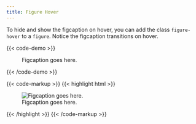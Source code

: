 ```yaml
---
title: Figure Hover
---
```


To hide and show the figcaption on hover, you can add the class `figure-hover` to a `figure`. Notice the figcaption transitions
on hover.

{{< code-demo >}}
<div class="block-container">
    <figure class="figure-hover block laptop-up-6">
        <img class="skeleton-image skeleton-image--lg skeleton-image--landscape">
        <figcaption>Figcaption goes here.</figcaption>
    </figure>
</div>
{{< /code-demo >}}

{{< code-markup >}}
{{< highlight html >}}
<figure class="figure-hover">
    <img src="..." alt="Figcaption goes here.">
    <figcaption>Figcaption goes here.</figcaption>
</figure>
{{< /highlight >}}
{{< /code-markup >}}